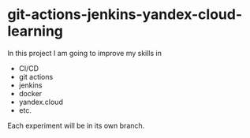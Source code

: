 # git-actions-jenkins-yandex-cloud-learning
In this project I am going to improve my skills in 
- CI/CD
- git actions
- jenkins
- docker
- yandex.cloud
- etc.

Each experiment will be in its own branch.
